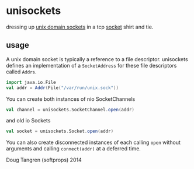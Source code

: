 # unisockets

dressing up [unix domain sockets](http://en.wikipedia.org/wiki/Unix_domain_socket) in a tcp [socket](http://docs.oracle.com/javase/7/docs/api/java/nio/channels/SocketChannel.html) shirt and tie.

## usage


A unix domain socket is typically a reference to a file descriptor. unisockets defines an implementation of a `SocketAddress` for
these file descriptors called `Addrs`.

```scala
import java.io.File
val addr = Addr(File("/var/run/unix.sock"))
```

You can create both instances of nio SocketChannels

```scala
val channel = unisockets.SocketChannel.open(addr)
```

and old io Sockets

```scala
val socket = unisockets.Socket.open(addr)
```

You can also create disconnected instances of each calling `open` without arguments and calling `connect(addr)` at a deferred time.

Doug Tangren (softprops) 2014
